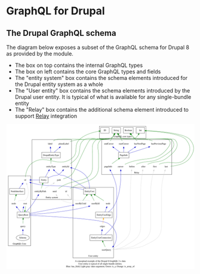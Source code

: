 # GraphQL for Drupal

## The Drupal GraphQL schema

The diagram below exposes a subset of the GraphQL schema for Drupal 8 as 
provided by the module.

* The box on top contains the internal GraphQL types
* The box on left contains the core GraphQL types and fields
* The "entity system" box contains the schema elements introduced for the Drupal 
  entity system as a whole
* The "User entity" box contains the schema elements introduced by the Drupal user
  entity. It is typical of what is available for any single-bundle entity
* The "Relay" box contains the additional schema element introduced to support
  [Relay] integration

![A (reduced) map of the Drupal GraphQL schema](concepts.svg)

[Relay]: https://facebook.github.io/relay/
